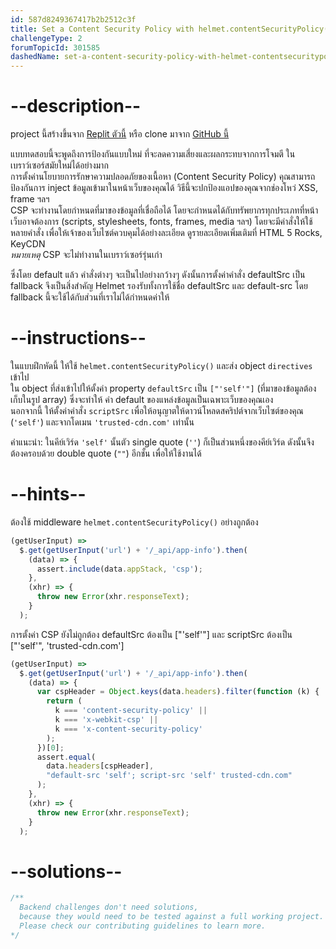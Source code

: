 ```yaml
---
id: 587d8249367417b2b2512c3f
title: Set a Content Security Policy with helmet.contentSecurityPolicy()
challengeType: 2
forumTopicId: 301585
dashedName: set-a-content-security-policy-with-helmet-contentsecuritypolicy
---
```


# --description--

project นี้สร้างขึ้นจาก [Replit ตัวนี้](https://replit.com/github/freeCodeCamp/boilerplate-infosec) หรือ clone มาจาก [GitHub นี้](https://github.com/freeCodeCamp/boilerplate-infosec/)

แบบทดสอบนี้จะพูดถึงการป้องกันแบบใหม่ ที่จะลดความเสี่ยงและผลกระทบจากการโจมตี ในเบราว์เซอร์สมัยใหม่ได้อย่างมาก  
การตั้งค่านโยบายการรักษาความปลอดภัยของเนื้อหา (Content Security Policy) คุณสามารถป้องกันการ inject ข้อมูลเข้ามาในหน้าเว็บของคุณได้ วิธีนี้จะปกป้องแอปของคุณจากช่องโหว่ XSS, frame ฯลฯ  
CSP จะทำงานโดยกำหนดที่มาของข้อมูลที่เชื่อถือได้ โดยจะกำหนดได้กับทรัพยากรทุกประเภทที่หน้าเว็บอาจต้องการ (scripts, stylesheets, fonts, frames, media ฯลฯ) 
โดยจะมีคำสั่งให้ใช้หลายคำสั่ง เพื่อให้เจ้าของเว็บไซต์ควบคุมได้อย่างละเอียด 
ดูรายละเอียดเพิ่มเติมที่ HTML 5 Rocks, KeyCDN  
*หมายเหตุ* CSP จะไม่ทำงานในเบราว์เซอร์รุ่นเก่า

ซึ่งโดย default แล้ว คำสั่งต่างๆ จะเป็นไปอย่างกว้างๆ 
ดังนั้นการตั้งค่าคำสั่ง defaultSrc เป็น fallback จึงเป็นสิ่งสำคัญ 
Helmet รองรับทั้งการใช้ชื่อ defaultSrc และ default-src 
โดย fallback นี้จะใช้ได้กับส่วนที่เราไม่ได้กำหนดค่าให้

# --instructions--

ในแบบฝึกหัดนี้ ให้ใช้ `helmet.contentSecurityPolicy()` และส่ง object `directives` เข้าไป  
ใน object ที่ส่งเข้าไปให้ตั้งค่า property `defaultSrc` เป็น `["'self'"]` (ที่มาของข้อมูลต้องเก็บในรูป array) ซึ่งจะทำให้ ค่า default ของแหล่งข้อมูลเป็นเฉพาะเว็บของคุณเอง  
นอกจากนี้ ให้ตั้งค่าคำสั่ง `scriptSrc` เพื่อให้อนุญาตให้ดาวน์โหลดสคริปต์จากเว็บไซต์ของคุณ (`'self'`) และจากโดเมน `'trusted-cdn.com'` เท่านั้น

คำแนะนำ: ในคีย์เวิร์ด `'self'` นั้นตัว single quote (`''`) ก็เป็นส่วนหนึ่งของคีย์เวิร์ด ดังนั้นจึงต้องครอบด้วย double quote (`""`) อีกชั้น เพื่อให้ใช้งานได้ 

# --hints--

ต้องใช้ middleware `helmet.contentSecurityPolicy()` อย่างถูกต้อง

```js
(getUserInput) =>
  $.get(getUserInput('url') + '/_api/app-info').then(
    (data) => {
      assert.include(data.appStack, 'csp');
    },
    (xhr) => {
      throw new Error(xhr.responseText);
    }
  );
```

การตั้งค่า CSP ยังไม่ถูกต้อง defaultSrc ต้องเป็น ["'self'"] และ scriptSrc ต้องเป็น ["'self'", 'trusted-cdn.com']

```js
(getUserInput) =>
  $.get(getUserInput('url') + '/_api/app-info').then(
    (data) => {
      var cspHeader = Object.keys(data.headers).filter(function (k) {
        return (
          k === 'content-security-policy' ||
          k === 'x-webkit-csp' ||
          k === 'x-content-security-policy'
        );
      })[0];
      assert.equal(
        data.headers[cspHeader],
        "default-src 'self'; script-src 'self' trusted-cdn.com"
      );
    },
    (xhr) => {
      throw new Error(xhr.responseText);
    }
  );
```

# --solutions--

```js
/**
  Backend challenges don't need solutions,
  because they would need to be tested against a full working project.
  Please check our contributing guidelines to learn more.
*/
```
